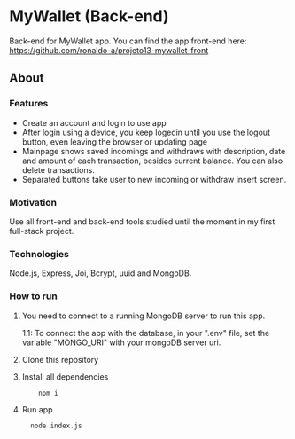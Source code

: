 # MyWallet (Back-end)
Back-end for MyWallet app. You can find the app front-end here: https://github.com/ronaldo-a/projeto13-mywallet-front

## About

<h3>Features</h3>

 * Create an account and login to use app
 * After login using a device, you keep logedin until you use the logout button, even leaving the browser or updating page
 * Mainpage shows saved incomings and withdraws with description, date and amount of each transaction, besides current balance. You can also delete transactions.  
 * Separated buttons take user to new incoming or withdraw insert screen. 
 
 <h3>Motivation</h3>
 
 Use all front-end and back-end tools studied until the moment in my first full-stack project.
 
 <h3>Technologies</h3>
 
 Node.js, Express, Joi, Bcrypt, uuid and MongoDB.  

<h3>How to run</h3>
  
  1. You need to connect to a running MongoDB server to run this app.
    
     1.1: To connect the app with the database, in your ".env" file, set the variable "MONGO_URI" with your mongoDB server uri.

  2. Clone this repository
  3. Install all dependencies
  
       ```bash
           npm i
        ```
      
  3. Run app
  
      ```bash
        node index.js
      ```
